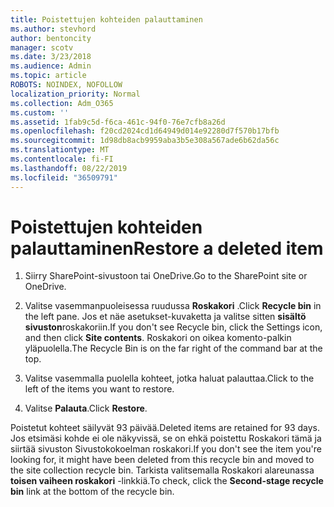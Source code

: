 ```yaml
---
title: Poistettujen kohteiden palauttaminen
ms.author: stevhord
author: bentoncity
manager: scotv
ms.date: 3/23/2018
ms.audience: Admin
ms.topic: article
ROBOTS: NOINDEX, NOFOLLOW
localization_priority: Normal
ms.collection: Adm_O365
ms.custom: ''
ms.assetid: 1fab9c5d-f6ca-461c-94f0-76e7cfb8a26d
ms.openlocfilehash: f20cd2024cd1d64949d014e92280d7f570b17bfb
ms.sourcegitcommit: 1d98db8acb9959aba3b5e308a567ade6b62da56c
ms.translationtype: MT
ms.contentlocale: fi-FI
ms.lasthandoff: 08/22/2019
ms.locfileid: "36509791"
---
```

# <a name="restore-a-deleted-item"></a><span data-ttu-id="d81fb-102">Poistettujen kohteiden palauttaminen</span><span class="sxs-lookup"><span data-stu-id="d81fb-102">Restore a deleted item</span></span>

1. <span data-ttu-id="d81fb-103">Siirry SharePoint-sivustoon tai OneDrive.</span><span class="sxs-lookup"><span data-stu-id="d81fb-103">Go to the SharePoint site or OneDrive.</span></span>
    
2. <span data-ttu-id="d81fb-104">Valitse vasemmanpuoleisessa ruudussa **Roskakori** .</span><span class="sxs-lookup"><span data-stu-id="d81fb-104">Click **Recycle bin** in the left pane.</span></span> <span data-ttu-id="d81fb-105">Jos et näe asetukset-kuvaketta ja valitse sitten **sisältö sivuston**roskakoriin.</span><span class="sxs-lookup"><span data-stu-id="d81fb-105">If you don't see Recycle bin, click the Settings icon, and then click **Site contents**.</span></span> <span data-ttu-id="d81fb-106">Roskakori on oikea komento-palkin yläpuolella.</span><span class="sxs-lookup"><span data-stu-id="d81fb-106">The Recycle Bin is on the far right of the command bar at the top.</span></span>
    
3. <span data-ttu-id="d81fb-107">Valitse vasemmalla puolella kohteet, jotka haluat palauttaa.</span><span class="sxs-lookup"><span data-stu-id="d81fb-107">Click to the left of the items you want to restore.</span></span>
    
4. <span data-ttu-id="d81fb-108">Valitse **Palauta**.</span><span class="sxs-lookup"><span data-stu-id="d81fb-108">Click **Restore**.</span></span>
    
<span data-ttu-id="d81fb-109">Poistetut kohteet säilyvät 93 päivää.</span><span class="sxs-lookup"><span data-stu-id="d81fb-109">Deleted items are retained for 93 days.</span></span> <span data-ttu-id="d81fb-110">Jos etsimäsi kohde ei ole näkyvissä, se on ehkä poistettu Roskakori tämä ja siirtää sivuston Sivustokokoelman roskakori.</span><span class="sxs-lookup"><span data-stu-id="d81fb-110">If you don't see the item you're looking for, it might have been deleted from this recycle bin and moved to the site collection recycle bin.</span></span> <span data-ttu-id="d81fb-111">Tarkista valitsemalla Roskakori alareunassa **toisen vaiheen roskakori** -linkkiä.</span><span class="sxs-lookup"><span data-stu-id="d81fb-111">To check, click the **Second-stage recycle bin** link at the bottom of the recycle bin.</span></span> 
  

